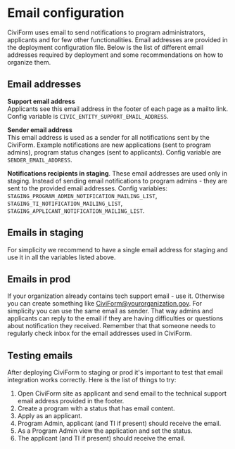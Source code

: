 # Email configuration

CiviForm uses email to send notifications to program administrators, applicants and for few other functionalities. Email addresses are provided in the 
deployment configuration file. Below is the list of different email addresses required by deployment and some recommendations on how to organize them.

## Email addresses

**Support email address**  
Applicants see this email address in the footer of each page as a mailto link. Config variable is `CIVIC_ENTITY_SUPPORT_EMAIL_ADDRESS`.

**Sender email address**  
This email address is used as a sender for all notifications sent by the CiviForm. Example notifications are new applications (sent to program admins), 
program status changes (sent to applicants). Config variable are `SENDER_EMAIL_ADDRESS`.

**Notifications recipients in staging**. 
These email addresses are used only in staging. Instead of sending email notifications to program admins - they are sent to the provided email addresses. 
Config variables: `STAGING_PROGRAM_ADMIN_NOTIFICATION_MAILING_LIST`, `STAGING_TI_NOTIFICATION_MAILING_LIST`, `STAGING_APPLICANT_NOTIFICATION_MAILING_LIST`. 

## Emails in staging

For simplicity we recommend to have a single email address for staging and use it in all the variables listed above.

## Emails in prod

If your organization already contains tech support email - use it. Otherwise you can create something like CiviForm@yourorganization.gov. For simplicity 
you can use the same email as sender. That way admins and applicants can reply to the email if they are having difficulties or questions about notification 
they received. Remember that that someone needs to regularly check inbox for the email addresses used in CiviForm. 

## Testing emails 

After deploying CiviForm to staging or prod it's important to test that email integration works correctly. Here is the list of things to try: 

1. Open CiviForm site as applicant and send email to the technical support email address provided in the footer.
2. Create a program with a status that has email content.
3. Apply as an applicant.
4. Program Admin, applicant (and TI if present) should receive the email.
4. As a Program Admin view the application and set the status.
5. The applicant (and TI if present) should receive the email.

